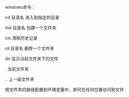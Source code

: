 windows命令：

cd	目录名	进入到指定的目录

md	目录名	创建一个文件夹

cls	清除历史记录

rd	目录名	删除一个文件夹

dir:显示当前文件夹下的文件

.	当前文件夹

..	上一级文件夹



把文件夹的路径配置到环境变量中，即可在任何位置访问到文件
